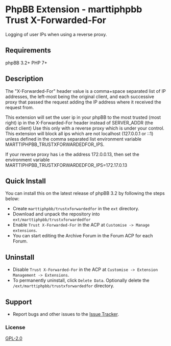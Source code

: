# PhpBB Extension - marttiphpbb Trust X-Forwarded-For

Logging of user IPs when using a reverse proxy.

## Requirements

phpBB 3.2+ PHP 7+

## Description

The "X-Forwarded-For" header value is a comma+space separated list of IP addresses, the left-most being the original client, and each successive proxy that passed the request adding the IP address where it received the request from.

This extension will set the user ip in your phpBB to the most trusted (most right) ip
in the X-Forwarded-For header instead of SERVER_ADDR (the direct client)
Use this only with a reverse proxy which is under your control.
This extension will block all ips which are not localhost (127.0.0.1 or ::1) unless
defined in the comma separated list environment variable
MARTTIPHPBB_TRUSTXFORWARDEDFOR_IPS.

If your reverse proxy has i.e the address 172.0.0.13, then set the environment variable
MARTTIPHPBB_TRUSTXFORWARDEDFOR_IPS=172.17.0.13

## Quick Install

You can install this on the latest release of phpBB 3.2 by following the steps below:

* Create `marttiphpbb/trustxforwardedfor` in the `ext` directory.
* Download and unpack the repository into `ext/marttiphpbb/trustxforwardedfor`
* Enable `Trust X-Forwarded-For` in the ACP at `Customise -> Manage extensions`.
* You can start editing the Archive Forum in the Forum ACP for each Forum.

## Uninstall

* Disable `Trust X-Forwarded-For` in the ACP at `Customise -> Extension Management -> Extensions`.
* To permanently uninstall, click `Delete Data`. Optionally delete the `/ext/marttiphpbb/trustxforwardedfor` directory.

## Support

* Report bugs and other issues to the [Issue Tracker](https://github.com/marttiphpbb/phpbb-ext-trustxforwardedfor/issues).

### License

[GPL-2.0](license.txt)
